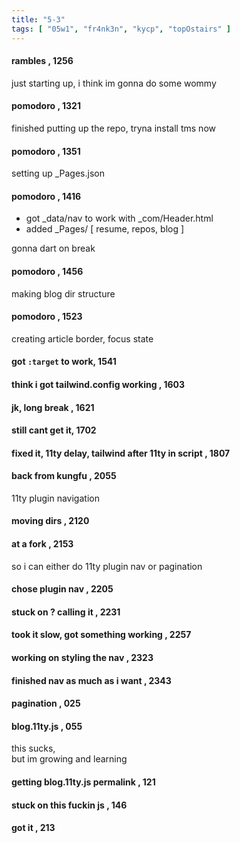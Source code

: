 ```yaml
---
title: "5-3"
tags: [ "05w1", "fr4nk3n", "kycp", "topOstairs" ]
---
```

#### rambles , 1256
just starting up, i think im gonna do some wommy

#### pomodoro , 1321
finished putting up the repo, tryna install tms now

#### pomodoro , 1351
setting up _Pages.json

#### pomodoro , 1416
- got _data/nav to work with _com/Header.html
- added _Pages/ [ resume, repos, blog ]

gonna dart on break

#### pomodoro , 1456
making blog dir structure

#### pomodoro , 1523
creating article border, focus state

#### got `:target` to work, 1541

#### think i got tailwind.config working , 1603
#### jk, long break , 1621

#### still cant get it, 1702

#### fixed it, 11ty delay, tailwind after 11ty in script , 1807

#### back from kungfu , 2055
11ty plugin navigation

#### moving dirs , 2120

#### at a fork , 2153
so i can either do 11ty plugin nav or pagination

#### chose plugin nav , 2205

#### stuck on ? calling it , 2231

#### took it slow, got something working , 2257

#### working on styling the nav , 2323

#### finished nav as much as i want , 2343

#### pagination , 025

#### blog.11ty.js , 055

this sucks,  
but im growing and learning

#### getting blog.11ty.js permalink , 121

#### stuck on this fuckin js , 146

#### got it , 213
